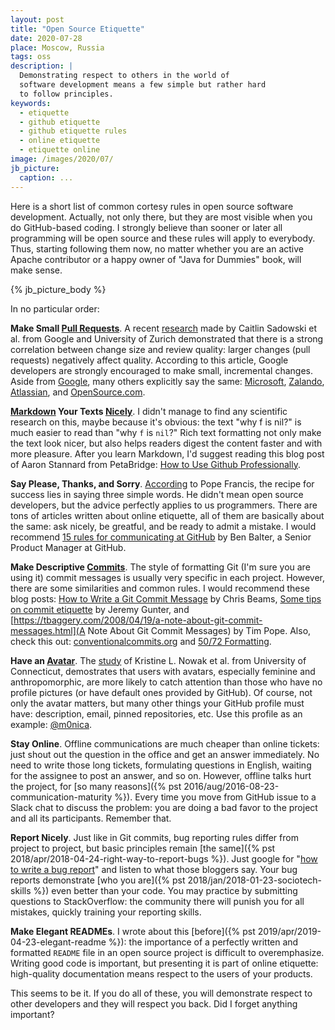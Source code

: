 ```yaml
---
layout: post
title: "Open Source Etiquette"
date: 2020-07-28
place: Moscow, Russia
tags: oss
description: |
  Demonstrating respect to others in the world of
  software development means a few simple but rather hard
  to follow principles.
keywords:
  - etiquette
  - github etiquette
  - github etiquette rules
  - online etiquette
  - etiquette online
image: /images/2020/07/
jb_picture:
  caption: ...
---
```


Here is a short list of common cortesy rules in open source
software development. Actually, not only there, but they are most
visible when you do GitHub-based coding. I strongly believe than
sooner or later all programming will be open source and these rules
will apply to everybody. Thus, starting following them now, no matter
whether you are an active Apache contributor or a happy owner
of "Java for Dummies" book, will make sense.

<!--more-->

{% jb_picture_body %}

In no particular order:

**Make Small [Pull Requests](https://docs.github.com/en/github/collaborating-with-issues-and-pull-requests/about-pull-requests)**.
A recent [research](https://www.researchgate.net/publication/325730783_Modern_code_review_a_case_study_at_google)
made by Caitlin Sadowski et al. from Google and University of Zurich
demonstrated that there is a strong correlation between change size
and review quality: larger changes (pull requests) negatively affect quality.
According to this article, Google developers
are strongly encouraged to make small, incremental changes.
Aside from [Google](https://google.github.io/eng-practices/review/developer/small-cls.html),
many others explicitly say the same:
[Microsoft](https://microsoft.github.io/MixedRealityToolkit-Unity/Documentation/Contributing/PullRequests.html#keep-pull-requests-small),
[Zalando](https://engineering.zalando.com/posts/2017/10/a-plea-for-small-pull-requests.html),
[Atlassian](https://www.atlassian.com/blog/git/written-unwritten-guide-pull-requests),
and
[OpenSource.com](https://opensource.com/article/18/6/anatomy-perfect-pull-request).

**[Markdown](https://guides.github.com/features/mastering-markdown/) Your Texts [Nicely](https://docs.github.com/en/github/writing-on-github/basic-writing-and-formatting-syntax)**.
I didn't manage to find any scientific research on this, maybe because it's
obvious: the text "why f is nil?" is much easier to read than "why `f` is `nil`?"
Rich text formatting not only make the text look nicer, but also helps
readers digest the content faster and with more pleasure. After you learn Markdown,
I'd suggest reading this blog post of Aaron Stannard from PetaBridge:
[How to Use Github Professionally](https://petabridge.com/blog/use-github-professionally/).

**Say Please, Thanks, and Sorry**.
[According](https://nypost.com/2014/02/15/popes-advice-to-couples-say-please-thanks-and-sorry/)
to Pope Francis, the recipe for success lies in saying three simple words.
He didn't mean open source developers, but the advice perfectly applies to
us programmers. There are tons of articles written about online etiquette, all
of them are basically about the same:
ask nicely, be greatful, and be ready to admit a mistake. I would recommend
[15 rules for communicating at GitHub](https://ben.balter.com/2014/11/06/rules-of-communicating-at-github/)
by Ben Balter, a Senior Product Manager at GitHub.

**Make Descriptive [Commits](https://git-scm.com/docs/git-commit)**.
The style of formatting Git (I'm sure you are using it) commit messages is usually
very specific in each project. However, there are some similarities and
common rules. I would recommend these blog posts:
[How to Write a Git Commit Message](https://chris.beams.io/posts/git-commit/) by Chris Beams,
[Some tips on commit etiquette](https://hackernoon.com/git-it-together-some-tips-on-commit-etiquette-and-best-practices-for-junior-developers-1f147b8dfd56) by Jeremy Gunter,
and
[https://tbaggery.com/2008/04/19/a-note-about-git-commit-messages.html](A Note About Git Commit Messages) by Tim Pope.
Also, check this out:
[conventionalcommits.org](https://www.conventionalcommits.org/)
and
[50/72 Formatting](https://stackoverflow.com/questions/2290016/git-commit-messages-50-72-formatting).

**Have an [Avatar](https://docs.github.com/en/github/setting-up-and-managing-your-github-profile/personalizing-your-profile)**.
The [study](https://academic.oup.com/jcmc/article/11/1/153/4616661) of
Kristine L. Nowak et al. from University of Connecticut,
demostrates that users with avatars, especially feminine and anthropomorphic,
are more likely to catch attention than those who have
no profile pictures (or have default ones provided by GitHub).
Of course, not only the avatar matters, but many other things your
GitHub profile must have: description, email, pinned repositories, etc.
Use this profile as an example: [@m0nica](https://github.com/m0nica).

**Stay Online**.
Offline communications are much cheaper than online tickets:
just shout out the question in the office and get an answer immediately.
No need to write those long tickets, formulating questions in English, waiting
for the assignee to post an answer, and so on. However, offline talks
hurt the project, for [so many reasons]({% pst 2016/aug/2016-08-23-communication-maturity %}).
Every time you move from
GitHub issue to a Slack chat to discuss the problem: you are doing a bad
favor to the project and all its participants. Remember that.

**Report Nicely**.
Just like in Git commits, bug reporting rules differ from project to project,
but basic principles remain [the same]({% pst 2018/apr/2018-04-24-right-way-to-report-bugs %}).
Just google for "[how to write a bug report](https://www.google.com/search?q=how+to+write+a+bug+report)"
and listen to what those bloggers say. Your bug reports demonstrate
[who you are]({% pst 2018/jan/2018-01-23-sociotech-skills %})
even better than your code. You may practice by submitting questions
to StackOverflow: the community there will punish you for all mistakes,
quickly training your reporting skills.

**Make Elegant READMEs**.
I wrote about this [before]({% pst 2019/apr/2019-04-23-elegant-readme %}):
the importance of a perfectly written and formatted
`README` file in an open source project is difficult to overemphasize.
Writing good code is important, but presenting it is part of online
etiquette: high-quality documentation means respect to the users
of your products.

This seems to be it. If you do all of these, you will demonstrate
respect to other developers and they will respect you back.
Did I forget anything important?
